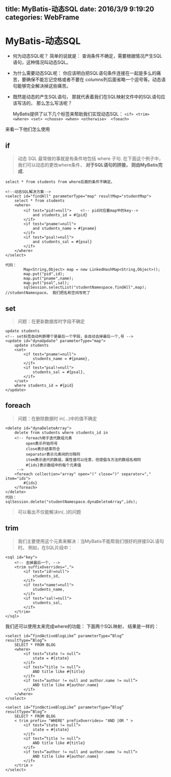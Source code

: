 title: MyBatis-动态SQL
date: 2016/3/9 9:19:20  
categories: WebFrame
---

# MyBatis-动态SQL #

- 何为动态SQL呢？
简单的说就是： 查询条件不确定，需要根据情况产生SQL语句，这种情况叫动态SQL。

- 为什么需要动态SQL呢：
你应该明白把SQL语句条件连接在一起是多么的痛苦，要确保不能忘记空格或者不要在
columns列后面省略一个逗号等。动态语句能够完全解决掉这些痛苦。

- 既然是动态的产生SQL语句， 那就代表着我们在SQL映射文件中的SQL语句应该写活的，
那么怎么写活呢？

	MyBatis提供了以下几个标签来帮助我们实现动态SQL：
	`<if> <trim> <where> <set> <choose> <when> <otherwise>  <foeach>`

来看一下他们怎么使用

## if ##
> 动态 SQL 最常做的事就是有条件地包括 where 子句.
> 在下面这个例子中，我们可以动态的更改where条件， **对于SQL语句的拼接， 则由MyBatis完成.**

	select * from students from where后面的条件不确定。
	
	<!--动态SQL解决方案-->
	<select id="findAll" parameterType="map" resultMap="studentMap">
		select * from students
		<where>
			<if test="pid!=null">    <!-- pid对应着map中的key-->
				and students_id = #{pid}
			</if>
			<if test="pname!=null">
				and students_name = #{pname}
			</if>
			<if test="psal!=null">
				and students_sal = #{psal}
			</if>
		</where>
	</select>

	代码：
			Map<String,Object> map = new LinkedHashMap<String,Object>();
			map.put("pid",id);
			map.put("pname",name);
			map.put("psal",sal);	
			sqlSession.selectList("studentNamespace.findAll",map);  //studentNamespace， 我们把名称空间写死了

## set ##
> 问题：在更新数据库时字段不确定


	update students 
	<!-- set标签自动判断哪个是最后一个字段，会自动去掉最后一个,号 -->
	<update id="dynaUpdate" parameterType="map">
		update students 
		<set>
			<if test="pname!=null">
				students_name = #{pname},
			</if>
			<if test="psal!=null">
				students_sal = #{psal},			
			</if>
		</set>
		where students_id = #{pid}
	</update>

## foreach ##
> 问题：在删除数据时 in(...)中的值不确定

	<delete id="dynaDeleteArray">
		delete from students where students_id in
		<!-- foreach用于迭代数组元素
			 open表示开始符号
			 close表示结束符合
			 separator表示元素间的分隔符
			 item表示迭代的数组，属性值可以任意，但提倡与方法的数组名相同
			 #{ids}表示数组中的每个元素值
		 -->
		<foreach collection="array" open="(" close=")" separator="," item="ids">
			#{ids}
		</foreach>
	</delete>
	代码：
	sqlSession.delete("studentNamespace.dynaDeleteArray",ids);

> 可以看出<foreach>不仅能解决in(..)的问题

## trim ##
> 我们主要使用这个元素来解决：当MyBatis不能帮我们很好的拼接SQL语句时。
例如，在SQL片段中：

	<sql id="key">
		<!-- 去掉最后一个, -->
		<trim suffixOverrides=",">
			<if test="id!=null">
				students_id,
			</if>
			<if test="name!=null">
				students_name,
			</if>
			<if test="sal!=null">
				students_sal,
			</if>
		</trim>
	</sql>

我们还可以使用太来完成where的功能：
下面两个SQL映射， 结果是一样的：

	<select id=”findActiveBlogLike” parameterType=”Blog” resultType=”Blog”>
		SELECT * FROM BLOG
		<where>
			<if test=”state != null”>
				state = #{state}
			</if>
			<if test=”title != null”>
				AND title like #{title}
			</if>
			<if test=”author != null and author.name != null”>
				AND title like #{author.name}
			</if>
		</where>
	</select>
	
	<select id=”findActiveBlogLike” parameterType=”Blog” resultType=”Blog”>
		SELECT * FROM BLOG
		< trim prefix= "WHERE" prefixOverrides= "AND |OR " > 
			<if test=”state != null”>
				state = #{state}
			</if>
			<if test=”title != null”>
				AND title like #{title}
			</if>
			<if test=”author != null and author.name != null”>
				AND title like #{author.name}
			</if>
		</trim > 
	</select>


